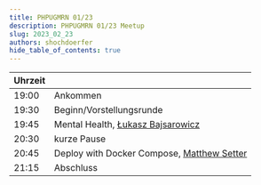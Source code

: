 ```yaml
---
title: PHPUGMRN 01/23
description: PHPUGMRN 01/23 Meetup
slug: 2023_02_23
authors: shochdoerfer
hide_table_of_contents: true
---
```


| Uhrzeit |                                                                             | 
|---------|-----------------------------------------------------------------------------|
| 19:00   | Ankommen                                                                    |
| 19:30   | Beginn/Vorstellungsrunde                                                    |
| 19:45   | Mental Health, [Łukasz Bajsarowicz](https://twitter.com/LBajsarowicz)       |
| 20:30   | kurze Pause                                                                 |
| 20:45   | Deploy with Docker Compose, [Matthew Setter](https://twitter.com/settermjd) |
| 21:15   | Abschluss                                                                   |
